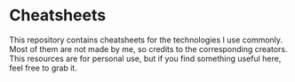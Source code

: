 # Cheatsheets
This repository contains cheatsheets for the technologies I use commonly. Most of them are not made by me, so credits to the corresponding creators. This resources are for personal use, but if you find something useful here, feel free to grab it.
